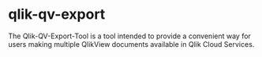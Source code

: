 # qlik-qv-export
The Qlik-QV-Export-Tool is a tool intended to provide a convenient way for users making multiple QlikView documents available in Qlik Cloud Services.
